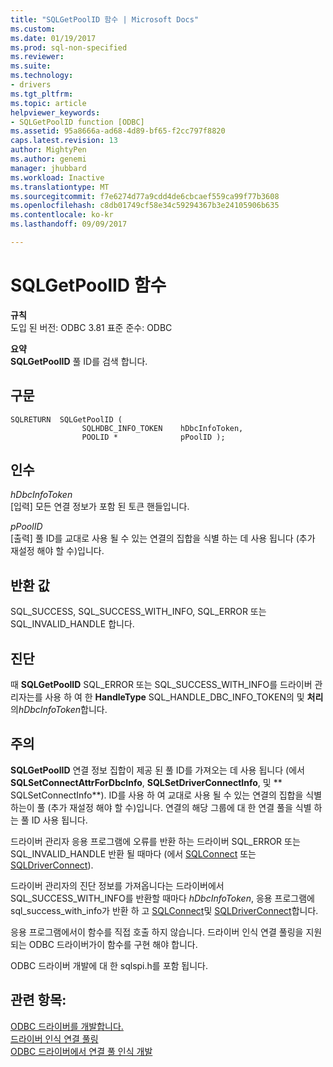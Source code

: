 ```yaml
---
title: "SQLGetPoolID 함수 | Microsoft Docs"
ms.custom: 
ms.date: 01/19/2017
ms.prod: sql-non-specified
ms.reviewer: 
ms.suite: 
ms.technology:
- drivers
ms.tgt_pltfrm: 
ms.topic: article
helpviewer_keywords:
- SQLGetPoolID function [ODBC]
ms.assetid: 95a8666a-ad68-4d89-bf65-f2cc797f8820
caps.latest.revision: 13
author: MightyPen
ms.author: genemi
manager: jhubbard
ms.workload: Inactive
ms.translationtype: MT
ms.sourcegitcommit: f7e6274d77a9cdd4de6cbcaef559ca99f77b3608
ms.openlocfilehash: c8db01749cf58e34c59294367b3e24105906b635
ms.contentlocale: ko-kr
ms.lasthandoff: 09/09/2017

---
```

# <a name="sqlgetpoolid-function"></a>SQLGetPoolID 함수
**규칙**  
 도입 된 버전: ODBC 3.81 표준 준수: ODBC  
  
 **요약**  
 **SQLGetPoolID** 풀 ID를 검색 합니다.  
  
## <a name="syntax"></a>구문  
  
```  
SQLRETURN  SQLGetPoolID (  
                SQLHDBC_INFO_TOKEN    hDbcInfoToken,  
                POOLID *              pPoolID );  
```  
  
## <a name="arguments"></a>인수  
 *hDbcInfoToken*  
 [입력] 모든 연결 정보가 포함 된 토큰 핸들입니다.  
  
 *pPoolID*  
 [출력] 풀 ID를 교대로 사용 될 수 있는 연결의 집합을 식별 하는 데 사용 됩니다 (추가 재설정 해야 할 수)입니다.  
  
## <a name="returns"></a>반환 값  
 SQL_SUCCESS, SQL_SUCCESS_WITH_INFO, SQL_ERROR 또는 SQL_INVALID_HANDLE 합니다.  
  
## <a name="diagnostics"></a>진단  
 때 **SQLGetPoolID** SQL_ERROR 또는 SQL_SUCCESS_WITH_INFO를 드라이버 관리자는를 사용 하 여 한 **HandleType** SQL_HANDLE_DBC_INFO_TOKEN의 및 **처리** 의*hDbcInfoToken*합니다.  
  
## <a name="remarks"></a>주의  
 **SQLGetPoolID** 연결 정보 집합이 제공 된 풀 ID를 가져오는 데 사용 됩니다 (에서 **SQLSetConnectAttrForDbcInfo**, **SQLSetDriverConnectInfo**, 및 ** SQLSetConnectInfo**). ID를 사용 하 여 교대로 사용 될 수 있는 연결의 집합을 식별 하는이 풀 (추가 재설정 해야 할 수)입니다. 연결의 해당 그룹에 대 한 연결 풀을 식별 하는 풀 ID 사용 됩니다.  
  
 드라이버 관리자 응용 프로그램에 오류를 반환 하는 드라이버 SQL_ERROR 또는 SQL_INVALID_HANDLE 반환 될 때마다 (에서 [SQLConnect](../../../odbc/reference/syntax/sqlconnect-function.md) 또는 [SQLDriverConnect](../../../odbc/reference/syntax/sqldriverconnect-function.md)).  
  
 드라이버 관리자의 진단 정보를 가져옵니다는 드라이버에서 SQL_SUCCESS_WITH_INFO를 반환할 때마다 *hDbcInfoToken*, 응용 프로그램에 sql_success_with_info가 반환 하 고 [SQLConnect](../../../odbc/reference/syntax/sqlconnect-function.md)및 [SQLDriverConnect](../../../odbc/reference/syntax/sqldriverconnect-function.md)합니다.  
  
 응용 프로그램에서이 함수를 직접 호출 하지 않습니다. 드라이버 인식 연결 풀링을 지원 되는 ODBC 드라이버가이 함수를 구현 해야 합니다.  
  
 ODBC 드라이버 개발에 대 한 sqlspi.h를 포함 됩니다.  
  
## <a name="see-also"></a>관련 항목:  
 [ODBC 드라이버를 개발합니다.](../../../odbc/reference/develop-driver/developing-an-odbc-driver.md)   
 [드라이버 인식 연결 풀링](../../../odbc/reference/develop-app/driver-aware-connection-pooling.md)   
 [ODBC 드라이버에서 연결 풀 인식 개발](../../../odbc/reference/develop-driver/developing-connection-pool-awareness-in-an-odbc-driver.md)

